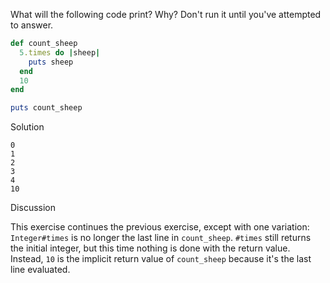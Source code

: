 What will the following code print? Why? Don't run it until you've attempted to answer.

```ruby
def count_sheep
  5.times do |sheep|
    puts sheep
  end
  10
end

puts count_sheep
```

Solution

```
0
1
2
3
4
10
```

Discussion

This exercise continues the previous exercise, except with one variation: `Integer#times` is no longer the last line in `count_sheep`. `#times` still returns the initial integer, but this time nothing is done with the return value. Instead, `10` is the implicit return value of `count_sheep` because it's the last line evaluated.
